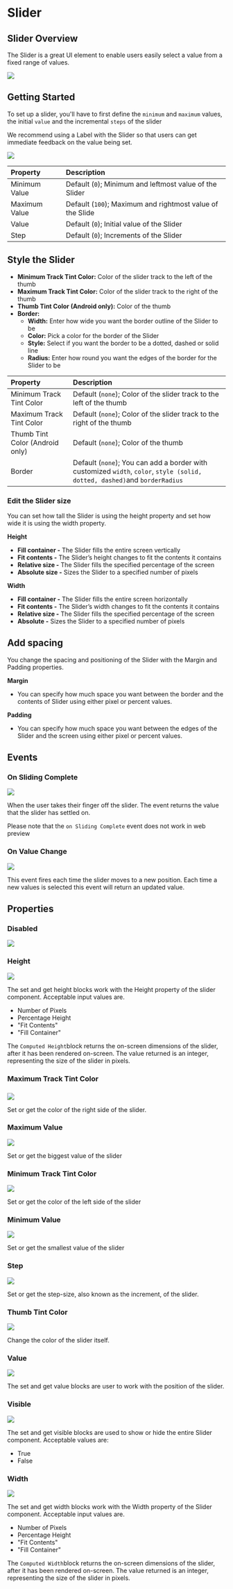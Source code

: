 # Slider

## Slider Overview

The Slider is a great UI element to enable users easily select a value from a fixed range of values.

![](.gitbook/assets/slider-fig-2.png)

## 

## Getting Started

To set up a slider, you'll have to first define the `minimum` and `maximum` values, the initial `value` and the incremental `steps` of the slider

We recommend using a Label with the Slider so that users can get immediate feedback on the value being set.

![](.gitbook/assets/slider_change.png)

| Property | Description |
| :--- | :--- |
| Minimum Value | Default \(`0`\); Minimum and leftmost value of the Slider |
| Maximum Value | Default \(`100`\); Maximum and rightmost value of the Slide |
| Value | Default \(`0`\); Initial value of the Slider |
| Step | Default \(`0`\); Increments of the Slider |

## Style the Slider

* **Minimum Track Tint Color:** Color of the slider track to the left of the thumb
* **Maximum Track Tint Color:** Color of the slider track to the right of the thumb
* **Thumb Tint Color \(Android only\):** Color of the thumb
* **Border:** 
  * **Width:** Enter how wide you want the border outline of the Slider to be
  * **Color:** Pick a color for the border of the Slider
  * **Style:** Select if you want the border to be a dotted, dashed or solid line
  * **Radius:** Enter how round you want the edges of the border for the Slider to be

| Property | Description |
| :--- | :--- |
| Minimum Track Tint Color | Default \(`none`\); Color of the slider track to the left of the thumb |
| Maximum Track Tint Color | Default \(`none`\); Color of the slider track to the right of the thumb |
| Thumb Tint Color \(Android only\) | Default \(`none`\); Color of the thumb |
| Border | Default \(`none`\); You can add a border with customized `width`, `color`, `style (solid, dotted, dashed)`and `borderRadius` |

### Edit the Slider size

You can set how tall the Slider is using the height property and set how wide it is using the width property.

**Height**

* **Fill container -** The Slider fills the entire screen vertically
* **Fit contents -** The Slider’s height changes to fit the contents it contains
* **Relative size -** The Slider fills the specified percentage of the screen
* **Absolute size -** Sizes the Slider to a specified number of pixels

**Width**

* **Fill container -** The Slider fills the entire screen horizontally
* **Fit contents -** The Slider’s width changes to fit the contents it contains
* **Relative size -** The Slider fills the specified percentage of the screen
* **Absolute -** Sizes the Slider to a specified number of pixels

## Add spacing

You change the spacing and positioning of the Slider with the Margin and Padding properties.

**Margin**

* You can specify how much space you want between the border and the contents of Slider using either pixel or percent values.

**Padding**

* You can specify how much space you want between the edges of the Slider and the screen using either pixel or percent values.

## Events 

### On Sliding Complete

![](.gitbook/assets/on_sliding_complete.png)

When the user takes their finger off the slider. The event returns the value that the slider has settled on.

Please note that the `on Sliding Complete`  event does not work in web preview

### On Value Change

![](.gitbook/assets/on_value_change.png)

This event fires each time the slider moves to a new position. Each time a new values is selected this event will return an updated value.

## Properties

### Disabled 

![](.gitbook/assets/disabled%20%282%29.png)

### Height 

![](.gitbook/assets/height%20%287%29.png)

The set and get height blocks work with the Height property of the slider component. Acceptable input values are. 

* Number of Pixels
* Percentage Height
* "Fit Contents"
* "Fill Container"

The `Computed Height`block returns the on-screen dimensions of the slider, after it has been rendered on-screen. The value returned is an integer, representing the size of the slider in pixels.

### Maximum Track Tint Color

###  

![](.gitbook/assets/max_track_tint_color.png)

Set or get the color of the right side of the slider.

### Maximum Value

![](.gitbook/assets/max_value.png)

Set or get the biggest value of the slider

### Minimum Track Tint Color 

![](.gitbook/assets/min_track_tint_color.png)

Set or get the color of the left side of the slider

### Minimum Value

![](.gitbook/assets/min_value.png)

Set or get the smallest value of the slider

### Step 

![](.gitbook/assets/step.png)

Set or get the step-size, also known as the increment, of the slider.

### Thumb Tint Color 

![](.gitbook/assets/thumb_tint_color%20%282%29.png)

Change the color of the slider itself.

### Value 

![](.gitbook/assets/value%20%281%29.png)

The set and get value blocks are user to work with the position of the slider.

### Visible 

![](.gitbook/assets/visible%20%2811%29.png)



The set and get visible blocks are used to show or hide the entire Slider component. Acceptable values are:

* True
* False

### Width

![](.gitbook/assets/width%20%287%29.png)

The set and get width blocks work with the Width property of the Slider component. Acceptable input values are. 

* Number of Pixels
* Percentage Height
* "Fit Contents"
* "Fill Container"

The `Computed Width`block returns the on-screen dimensions of the slider, after it has been rendered on-screen. The value returned is an integer, representing the size of the slider in pixels.


